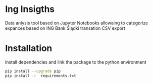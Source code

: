 # Ing Insigths

Data anlysis tool based on Jupyter Notebooks allowaing to categorize expances based on ING Bank Ślądki transation CSV export

# Installation

Install dependencies and link the package to the python environment
```bash
pip install --upgrade pip
pip install -r  requirements.txt
```
